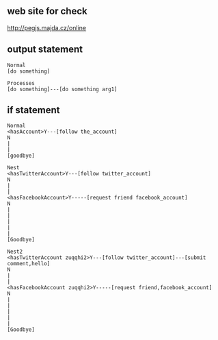 web site for check
---------
http://pegjs.majda.cz/online

output statement
----------------
    Normal
    [do something]

    Processes
    [do something]---[do something arg1]

if statement
----------------
    Normal
    <hasAccount>Y---[follow the_account]
    N
    |
    |
    [goodbye]

    Nest
    <hasTwitterAccount>Y---[follow twitter_account]
    N
    |
    |
    <hasFacebookAccount>Y-----[request friend facebook_account]
    N
    |
    |
    |
    |
    |
    [Goodbye]

    Nest2
    <hasTwitterAccount zuqqhi2>Y---[follow twitter_account]---[submit comment,hello]
    N
    |
    |
    <hasFacebookAccount zuqqhi2>Y-----[request friend,facebook_account]
    N
    |
    |
    |
    |
    |
    [Goodbye]
